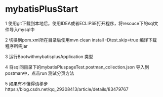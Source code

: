 # mybatisPlusStart
1 使用git下载到本地后，使用IDEA或者ECLIPSE打开程序，将resouce下的sql文件导入mysql中

2 切换到pom.xml所在目录后使用mvn clean install -Dtest.skip=true 编译下载程序所需jar

3 运行BootwithmybatisplusApplication 类型

4 将sql同目录下的mybatisPluspageTest.postman_collection.json 导入到postman中，点击run  测试分页方法

5 如果有不懂得请移步https://blog.csdn.net/qq_29308413/article/details/83479767
